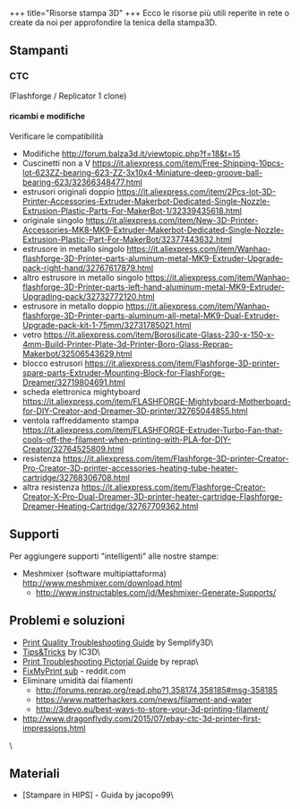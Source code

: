 +++
title="Risorse stampa 3D"
+++
Ecco le risorse più utili reperite in rete o create da noi per
approfondire la tenica della stampa3D.

Stampanti
---------

### CTC

(Flashforge / Replicator 1 clone)

#### ricambi e modifiche

Verificare le compatibilità

-   Modifiche <http://forum.balza3d.it/viewtopic.php?f=18&t=15>
-   Cuscinetti non a V
    <https://it.aliexpress.com/item/Free-Shipping-10pcs-lot-623ZZ-bearing-623-ZZ-3x10x4-Miniature-deep-groove-ball-bearing-623/32366348477.html>
-   estrusori originali doppio
    <https://it.aliexpress.com/item/2Pcs-lot-3D-Printer-Accessories-Extruder-Makerbot-Dedicated-Single-Nozzle-Extrusion-Plastic-Parts-For-MakerBot-1/32339435618.html>
-   originale singolo
    <https://it.aliexpress.com/item/New-3D-Printer-Accessories-MK8-MK9-Extruder-Makerbot-Dedicated-Single-Nozzle-Extrusion-Plastic-Part-For-MakerBot/32377443632.html>
-   estrusore in metallo singolo
    <https://it.aliexpress.com/item/Wanhao-flashforge-3D-Printer-parts-aluminum-metal-MK9-Extruder-Upgrade-pack-right-hand/32767617879.html>
-   altro estrusore in metallo singolo
    <https://it.aliexpress.com/item/Wanhao-flashforge-3D-Printer-parts-left-hand-aluminum-metal-MK9-Extruder-Upgrading-pack/32732772120.html>
-   estrusore in metallo doppio
    <https://it.aliexpress.com/item/Wanhao-flashforge-3D-Printer-parts-aluminum-all-metal-MK9-Dual-Extruder-Upgrade-pack-kit-1-75mm/32731785021.html>
-   vetro
    <https://it.aliexpress.com/item/Borosilicate-Glass-230-x-150-x-4mm-Build-Printer-Plate-3d-Printer-Boro-Glass-Reprap-Makerbot/32506543629.html>
-   blocco estrusori
    <https://it.aliexpress.com/item/Flashforge-3D-printer-spare-parts-Extruder-Mounting-Block-for-FlashForge-Dreamer/32719804691.html>
-   scheda elettronica mightyboard
    <https://it.aliexpress.com/item/FLASHFORGE-Mightyboard-Motherboard-for-DIY-Creator-and-Dreamer-3D-printer/32765044855.html>
-   ventola raffreddamento stampa
    <https://it.aliexpress.com/item/FLASHFORGE-Extruder-Turbo-Fan-that-cools-off-the-filament-when-printing-with-PLA-for-DIY-Creator/32764525809.html>
-   resistenza
    <https://it.aliexpress.com/item/Flashforge-3D-printer-Creator-Pro-Creator-3D-printer-accessories-heating-tube-heater-cartridge/32768306708.html>
-   altra resistenza
    <https://it.aliexpress.com/item/Flashforge-Creator-Creator-X-Pro-Dual-Dreamer-3D-printer-heater-cartridge-Flashforge-Dreamer-Heating-Cartridge/32767709362.html>

Supporti
--------

Per aggiungere supporti \"intelligenti\" alle nostre stampe:

-   Meshmixer (software multipiattaforma)
    <http://www.meshmixer.com/download.html>
    -   <http://www.instructables.com/id/Meshmixer-Generate-Supports/>

Problemi e soluzioni
--------------------

-   [Print Quality Troubleshooting
    Guide](https://www.simplify3d.com/support/print-quality-troubleshooting/)
    by Semplify3D\
-   [Tips&Tricks](http://www.ic3dprinters.com/3d-printing-tips-tricks/)
    by IC3D\
-   [Print Troubleshooting Pictorial
    Guide](http://reprap.org/wiki/Print_Troubleshooting_Pictorial_Guide)
    by reprap\
-   [FixMyPrint sub](https://www.reddit.com/r/FixMyPrint/) - reddit.com
-   Eliminare umidità dai filamenti
    -   <http://forums.reprap.org/read.php?1,358174,358185#msg-358185>
    -   <https://www.matterhackers.com/news/filament-and-water>
    -   <http://3devo.eu/best-ways-to-store-your-3d-printing-filament/>
-   <http://www.dragonflydiy.com/2015/07/ebay-ctc-3d-printer-first-impressions.html>

\

Materiali
---------

-   \[Stampare in HIPS\] - Guida by jacopo99\

